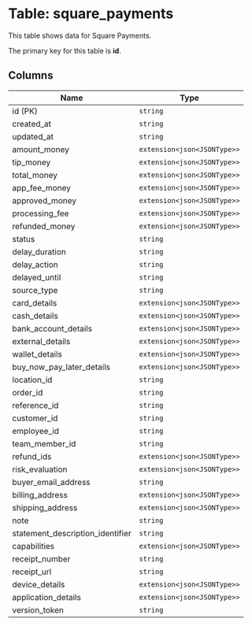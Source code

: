 # Table: square_payments

This table shows data for Square Payments.

The primary key for this table is **id**.

## Columns

| Name          | Type          |
| ------------- | ------------- |
|id (PK)|`string`|
|created_at|`string`|
|updated_at|`string`|
|amount_money|`extension<json<JSONType>>`|
|tip_money|`extension<json<JSONType>>`|
|total_money|`extension<json<JSONType>>`|
|app_fee_money|`extension<json<JSONType>>`|
|approved_money|`extension<json<JSONType>>`|
|processing_fee|`extension<json<JSONType>>`|
|refunded_money|`extension<json<JSONType>>`|
|status|`string`|
|delay_duration|`string`|
|delay_action|`string`|
|delayed_until|`string`|
|source_type|`string`|
|card_details|`extension<json<JSONType>>`|
|cash_details|`extension<json<JSONType>>`|
|bank_account_details|`extension<json<JSONType>>`|
|external_details|`extension<json<JSONType>>`|
|wallet_details|`extension<json<JSONType>>`|
|buy_now_pay_later_details|`extension<json<JSONType>>`|
|location_id|`string`|
|order_id|`string`|
|reference_id|`string`|
|customer_id|`string`|
|employee_id|`string`|
|team_member_id|`string`|
|refund_ids|`extension<json<JSONType>>`|
|risk_evaluation|`extension<json<JSONType>>`|
|buyer_email_address|`string`|
|billing_address|`extension<json<JSONType>>`|
|shipping_address|`extension<json<JSONType>>`|
|note|`string`|
|statement_description_identifier|`string`|
|capabilities|`extension<json<JSONType>>`|
|receipt_number|`string`|
|receipt_url|`string`|
|device_details|`extension<json<JSONType>>`|
|application_details|`extension<json<JSONType>>`|
|version_token|`string`|